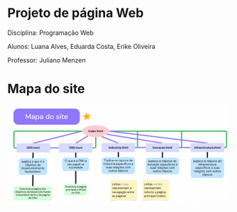 # Projeto de página Web

Disciplina: Programação Web

Alunos: Luana Alves, Eduarda Costa, Erike Oliveira

Professor: Juliano Menzen

# Mapa do site

![Mapa do site v0 1](https://github.com/luanadeves/projeto_prog_web/blob/main/imagens/mapa_site_atualizado.PNG)
